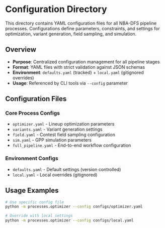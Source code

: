 # Configuration Directory

This directory contains YAML configuration files for all NBA-DFS pipeline processes. Configurations define parameters, constraints, and settings for optimization, variant generation, field sampling, and simulation.

## Overview

- **Purpose**: Centralized configuration management for all pipeline stages
- **Format**: YAML files with strict validation against JSON schemas
- **Environment**: `defaults.yaml` (tracked) + `local.yaml` (gitignored overrides)
- **Usage**: Referenced by CLI tools via `--config` parameter

## Configuration Files

### Core Process Configs
- `optimizer.yaml` - Lineup optimization parameters
- `variants.yaml` - Variant generation settings  
- `field.yaml` - Contest field sampling configuration
- `sim.yaml` - GPP simulation parameters
- `full_pipeline.yaml` - End-to-end workflow configuration

### Environment Configs
- `defaults.yaml` - Default settings (version controlled)
- `local.yaml` - Local overrides (gitignored)

## Usage Examples

```bash
# Use specific config file
python -m processes.optimizer --config configs/optimizer.yaml

# Override with local settings
python -m processes.optimizer --config configs/local.yaml
```